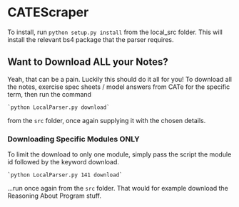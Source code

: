 CATEScraper
===========

To install, run ` python setup.py install ` from the local_src folder.
This will install the relevant bs4 package that the parser requires.

## Want to Download ALL your Notes?
Yeah, that can be a pain. Luckily this should do it all for you! To
download all the notes, exercise spec sheets / model answers from CATe
for the specific term, then run the command

    `python LocalParser.py download`

from the `src` folder, once again supplying it with the chosen details.

### Downloading Specific Modules ONLY
To limit the download to only one module, simply pass the script the
module id followed by the keyword download.

    `python LocalParser.py 141 download`

...run once again from the `src` folder. That would for example download
the Reasoning About Program stuff.
